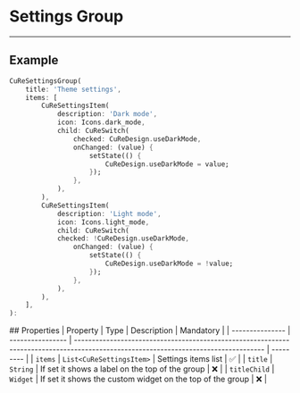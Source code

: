 # Settings Group

---

## Example

```dart
CuReSettingsGroup(
    title: 'Theme settings',
    items: [
        CuReSettingsItem(
            description: 'Dark mode',
            icon: Icons.dark_mode,
            child: CuReSwitch(
                checked: CuReDesign.useDarkMode,
                onChanged: (value) {
                    setState(() {
                        CuReDesign.useDarkMode = value;
                    });
                },
            ),
        ),
        CuReSettingsItem(
            description: 'Light mode',
            icon: Icons.light_mode,
            child: CuReSwitch(
            checked: !CuReDesign.useDarkMode,
                onChanged: (value) {
                    setState(() {
                        CuReDesign.useDarkMode = !value;
                    });
                },
            ),
        ),
    ],
):
```

## Properties
| Property | Type | Description | Mandatory |
| --------------- | ---------------- | ----------------------------------------------------------------------------------------------------------------------------------- | --------- |
| `items` | `List<CuReSettingsItem>` | Settings items list | ✅ |
| `title` | `String` | If set it shows a label on the top of the group | ❌ |
| `titleChild` | `Widget` | If set it shows the custom widget on the top of the group | ❌ |
